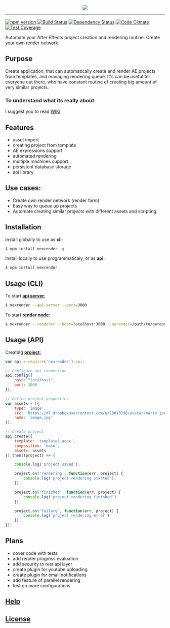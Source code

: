 <p align="center">
  <img src="https://cloud.githubusercontent.com/assets/2182108/13123763/8215afc6-d5c6-11e5-8462-039165c84e2f.png" />
</p>

-------

[![npm version](https://badge.fury.io/js/nexrender.svg)](https://badge.fury.io/js/nexrender)
[![Build Status](https://travis-ci.org/Inlife/nexrender.svg?branch=master)](https://travis-ci.org/Inlife/nexrender)
[![Dependency Status](https://david-dm.org/inlife/nexrender.svg)](https://david-dm.org/inlife/nexrender)
[![Code Climate](https://codeclimate.com/github/Inlife/nexrender/badges/gpa.svg)](https://codeclimate.com/github/Inlife/nexrender)
[![Test Coverage](https://codeclimate.com/github/Inlife/nexrender/badges/coverage.svg)](https://codeclimate.com/github/Inlife/nexrender/coverage)

Automate your After Effects project creation and rendering routine. Create your own render network.

## Purpose
Create application, that can automatically create and render AE projects from templates, and managing rendering queue. It's can be useful for everyone out there, who have constant routine of creating big amount of very similar projects. 

### To understand what its really about
I suggest you to read [WIKI](https://github.com/Inlife/nexrender/wiki).

## Features
- asset import
- creating project from template
- AE expressions support
- automated rendering
- multiple machines support
- persistent database storage
- api library

## Use cases:
- Create own render network (render farm)
- Easy way to queue up projects
- Automate creating similar projects with different assets and scripting

## Installation
Install globally to use as **cli**:

```sh
$ npm install nexrender -g
```

Install locally to use programmaticaly, or as **api**:

```sh
$ npm install nexrender
```

## Usage (CLI)
To start [**api server**:](https://github.com/Inlife/nexrender/wiki/API-server)

```sh
$ nexrender --api-server --port=3000
```

To start [**render node**:](https://github.com/Inlife/nexrender/wiki/Rendering-node)

```sh
$ nexrender --renderer --host=localhost:3000 --aerender=/path/to/aerender
```

## Usage (API)

Creating [**project**:](https://github.com/Inlife/nexrender/wiki/Project-model)

```js
var api = require('nexrender').api;

// Configure api connection
api.config({
    host: "localhost",
    port: 3000
});

// Define project properties
var assets = [{
    type: 'image',
    src: 'https://dl.dropboxusercontent.com/u/28013196/avatar/mario.jpeg',
    name: 'image.jpg'
}];

// Create project
api.create({
    template: 'template1.aepx',
    composition: 'base',
    assets: assets
}).then((project) => {

    console.log('project saved');

    project.on('rendering', function(err, project) {
        console.log('project rendering started');
    });

    project.on('finished', function(err, project) {
        console.log('project rendering finished')
    });

    project.on('failure', function(err, project) {
        console.log('project rendering error')
    });
});
```

## Plans
- cover code with tests
- add render progress evaluation
- add security to rest api layer
- create plugin for youtube uploading
- create plugin for email notifications
- add feature of parallel rendering
- test on more configurations

## [Help](https://github.com/Inlife/nexrender/wiki)

## [License](LICENSE)
